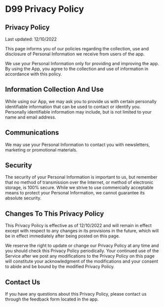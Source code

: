 # D99 Privacy Policy


 ## Privacy Policy

Last updated: 12/10/2022


This page informs you of our policies regarding the collection, use and disclosure of Personal Information we receive from users of the app.


We use your Personal Information only for providing and improving the app. By using the App, you agree to the collection and use of information in accordance with this policy.


## Information Collection And Use


While using our App, we may ask you to provide us with certain personally identifiable information that can be used to contact or identify you. Personally identifiable information may include, but is not limited to your name and email address.


## Communications


We may use your Personal Information to contact you with newsletters, marketing or promotional materials.


## Security


The security of your Personal Information is important to us, but remember that no method of transmission over the Internet, or method of electronic storage, is 100% secure. While we strive to use commercially acceptable means to protect your Personal Information, we cannot guarantee its absolute security.


## Changes To This Privacy Policy


This Privacy Policy is effective as of 12/10/2022 and will remain in effect except with respect to any changes in its provisions in the future, which will be in effect immediately after being posted on this page.


We reserve the right to update or change our Privacy Policy at any time and you should check this Privacy Policy periodically. Your continued use of the Service after we post any modifications to the Privacy Policy on this page will constitute your acknowledgment of the modifications and your consent to abide and be bound by the modified Privacy Policy.




## Contact Us


If you have any questions about this Privacy Policy, please contact us through the feedback form located in the app.

